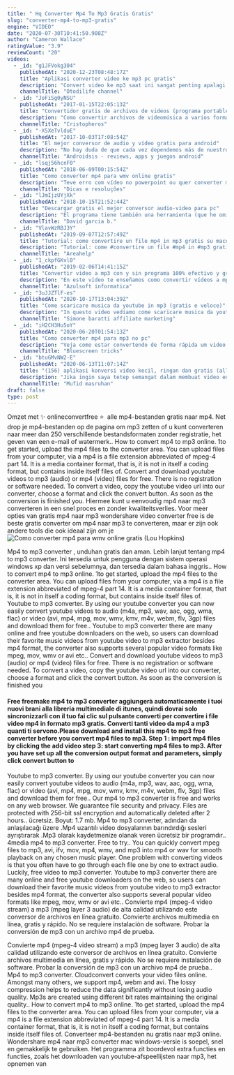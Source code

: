 ```yaml
---
title: " Hq Converter Mp4 To Mp3 Gratis Gratis"
slug: "converter-mp4-to-mp3-gratis"
engine: "VIDEO"
date: "2020-07-30T10:41:50.908Z"
author: "Cameron Wallace"
ratingValue: "3.9"
reviewCount: "20"
videos:
  - _id: "g1JFVokg304"
    publishedAt: "2020-12-23T08:48:17Z"
    title: "Aplikasi converter video ke mp3 pc gratis"
    description: "Convert video ke mp3 saat ini sangat penting apalagi untuk memperkecil ukuran file terutama untuk lagu atau musik kesayangan anda. Selamat mencoba"
    channelTitle: "Otodilife channel"
  - _id: "JoFiSg0yNSU"
    publishedAt: "2017-01-15T22:05:13Z"
    title: "Convertidor gratis de archivos de videos (programa portable)"
    description: "Como convertir archivos de videomúsica a varios formatos disitntos como por ejemplo: mp4, mp3, wma, wmv, wav, ogg o incluso convertir a gif. Todo gratis"
    channelTitle: "Cristopheros"
  - _id: "-X5XeTvlduE"
    publishedAt: "2017-10-03T17:08:54Z"
    title: "El mejor conversor de audio y vídeo gratis para android"
    description: "No hay duda de que cada vez dependemos más de nuestros smartphones android tanto para trabajar como para el ocio, es por esto que a menudo"
    channelTitle: "Androidsis - reviews, apps y juegos android"
  - _id: "lsqj56hcnF0"
    publishedAt: "2018-06-09T00:15:54Z"
    title: "Como converter mp4 para wmv online gratis"
    description: "Teve erro com vídeo no powerpoint ou quer converter mp4 para wmv? site para converter: mensagem de erro ao tentar inserir"
    channelTitle: "Dicas e resoluções"
  - _id: "lJmIjzUYjXk"
    publishedAt: "2018-10-15T21:52:44Z"
    title: "Descargar gratis el mejor conversor audio-video para pc"
    description: "El programa tiene también una herramienta (que he omitido en el video ya que casi nadie usa cd-dvd) para grabar y extraer o pasar dvd-cd: -dvd a archivo"
    channelTitle: "David garcia b."
  - _id: "VlavWzRBJ3Y"
    publishedAt: "2019-09-07T12:57:49Z"
    title: "Tutorial: come convertire un file mp4 in mp3 gratis su macos"
    description: "Tutorial: come #convertire un file #mp4 in #mp3 gratis su macos 1) scarica #audacity da 2) scarica ffmpeg da"
    channelTitle: "Areahelp"
  - _id: "1_ckpfGKvl0"
    publishedAt: "2019-02-06T14:41:15Z"
    title: "Convertir video a mp3 con y sin programa 100% efectivo y gratis! 2019!!"
    description: "En este vídeo te enseñamos como convertir vídeos a mp3, utilizando 2 métodos, el primero es con una aplicación, la cual la encuentras en este enlace."
    channelTitle: "Azulsoft informatica"
  - _id: "3uJJZTlF-es"
    publishedAt: "2020-10-17T13:04:39Z"
    title: "Come scaricare musica da youtube in mp3 (gratis e veloce)"
    description: "In questo video vediamo come scaricare musica da youtube in mp3. Sito per scaricare musica: visita il mio sito:"
    channelTitle: "Simone baratti affiliate marketing"
  - _id: "iH2CH3Hu5oY"
    publishedAt: "2020-06-20T01:54:13Z"
    title: "Como converter mp4 para mp3 no pc"
    description: "Veja como estar convertendo de forma rápida um video no formato .Mp4 para um arquivo só de áudio, no formato .Mp3."
    channelTitle: "Bluescreen tricks"
  - _id: "btuGMvNW2-E"
    publishedAt: "2020-06-13T11:07:14Z"
    title: "(156) aplikasi konversi video kecil, ringan dan gratis (all video converter)"
    description: "Jika ingin saya tetep semangat dalam membuat video edukasi setiap hari dukung saya di unduh aplikasi"
    channelTitle: "Mufid masruhan"
draft: false
type: post
---
```


Omzet met ✨ onlineconvertfree ⭐ ️ alle mp4-bestanden gratis naar mp4. Net drop je mp4-bestanden op de pagina om mp3 zetten of u kunt converteren naar meer dan 250 verschillende bestandsformaten zonder registratie, het geven van een e-mail of watermerk.. How to convert mp4 to mp3 online. 1to get started, upload the mp4 files to the converter area. You can upload files from your computer, via a mp4 is a file extension abbreviated of mpeg-4 part 14. It is a media container format, that is, it is not in itself a coding format, but contains inside itself files of. Convert and download youtube videos to mp3 (audio) or mp4 (video) files for free. There is no registration or software needed. To convert a video, copy the youtube video url into our converter, choose a format and click the convert button. As soon as the conversion is finished you. Hiermee kunt u eenvoudig mp4 naar mp3 converteren in een snel proces en zonder kwaliteitsverlies. Voor meer opties van gratis mp4 naar mp3 wondershare video converter free is de beste gratis converter om mp4 naar mp3 te converteren, maar er zijn ook andere tools die ook ideaal zijn om je
![Como converter mp4 para wmv online gratis (Lou Hopkins)](https://i.ytimg.com/vi/lsqj56hcnF0/hqdefault.jpg "Como converter mp4 para wmv online gratis (Don Holt)")

Mp4 to mp3 converter , unduhan gratis dan aman. Lebih lanjut tentang mp4 to mp3 converter. Ini tersedia untuk pengguna dengan sistem operasi windows xp dan versi sebelumnya, dan tersedia dalam bahasa inggris.. How to convert mp4 to mp3 online. 1to get started, upload the mp4 files to the converter area. You can upload files from your computer, via a mp4 is a file extension abbreviated of mpeg-4 part 14. It is a media container format, that is, it is not in itself a coding format, but contains inside itself files of. Youtube to mp3 converter. By using our youtube converter you can now easily convert youtube videos to audio (m4a, mp3, wav, aac, ogg, wma, flac) or video (avi, mp4, mpg, mov, wmv, kmv, m4v, webm, flv, 3gp) files and download them for free.. Youtube to mp3 converter there are many online and free youtube downloaders on the web, so users can download their favorite music videos from youtube video to mp3 extractor besides mp4 format, the converter also supports several popular video formats like mpeg, mov, wmv or avi etc.. Convert and download youtube videos to mp3 (audio) or mp4 (video) files for free. There is no registration or software needed. To convert a video, copy the youtube video url into our converter, choose a format and click the convert button. As soon as the conversion is finished you
<!--inArticleAds-->

<!--galleryOne-->

#### Free freemake mp4 to mp3 converter aggiungerà automaticamente i tuoi nuovi brani alla libreria multimediale di itunes, quindi dovrai solo sincronizzarli con il tuo fai clic sul pulsante converti per convertire i file video mp4 in formato mp3 gratis. Converti tanti video da mp4 a mp3 quanti ti servono.Please download and install this mp4 to mp3 free converter before you convert mp4 files to mp3. Step 1 : import mp4 files by clicking the add video step 3: start converting mp4 files to mp3. After you have set up all the conversion output format and parameters, simply click convert button to
<!--inArticleAds-->

<!--galleryTwo-->

Youtube to mp3 converter. By using our youtube converter you can now easily convert youtube videos to audio (m4a, mp3, wav, aac, ogg, wma, flac) or video (avi, mp4, mpg, mov, wmv, kmv, m4v, webm, flv, 3gp) files and download them for free.. Our mp4 to mp3 converter is free and works on any web browser. We guarantee file security and privacy. Files are protected with 256-bit ssl encryption and automatically deleted after 2 hours.. ücretsiz. Boyut: 1.7 mb. Mp4 to mp3 converter, adından da anlaşılacağı üzere .Mp4 uzantılı video dosyalarının barındırdığı sesleri ayrıştırarak .Mp3 olarak kaydetmenize olanak veren ücretsiz bir programdır.. 4media mp4 to mp3 converter. Free to try.. You can quickly convert mpeg files to mp3, avi, ifv, mov, mp4, wmv, and mp3 into mp4 or wav for smooth playback on any chosen music player. One problem with converting videos is that you often have to go through each file one by one to extract audio. Luckily, free video to mp3 converter. Youtube to mp3 converter there are many online and free youtube downloaders on the web, so users can download their favorite music videos from youtube video to mp3 extractor besides mp4 format, the converter also supports several popular video formats like mpeg, mov, wmv or avi etc.. Convierte mp4 (mpeg-4 video stream) a mp3 (mpeg layer 3 audio) de alta calidad utilizando este conversor de archivos en línea gratuito. Convierte archivos multimedia en línea, gratis y rápido. No se requiere instalación de software. Probar la conversión de mp3 con un archivo mp4 de prueba.
<!--galleryThree-->

Convierte mp4 (mpeg-4 video stream) a mp3 (mpeg layer 3 audio) de alta calidad utilizando este conversor de archivos en línea gratuito. Convierte archivos multimedia en línea, gratis y rápido. No se requiere instalación de software. Probar la conversión de mp3 con un archivo mp4 de prueba.. Mp4 to mp3 converter. Cloudconvert converts your video files online. Amongst many others, we support mp4, webm and avi. The lossy compression helps to reduce the data significantly without losing audio quality. Mp3s are created using different bit rates maintaining the original quality.. How to convert mp4 to mp3 online. 1to get started, upload the mp4 files to the converter area. You can upload files from your computer, via a mp4 is a file extension abbreviated of mpeg-4 part 14. It is a media container format, that is, it is not in itself a coding format, but contains inside itself files of. Converteer mp4-bestanden nu gratis naar mp3 online. Wondershare mp4 naar mp3 converter mac  windows-versie is soepel, snel en gemakkelijk te gebruiken. Het programma zit boordevol extra functies en functies, zoals het downloaden van youtube-afspeellijsten naar mp3, het opnemen van